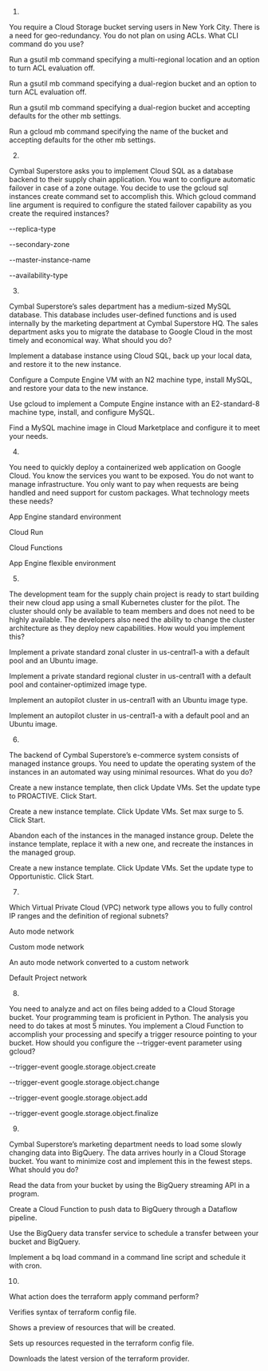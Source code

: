 1.
You require a Cloud Storage bucket serving users in New York City. There is a need for geo-redundancy. You do not plan on using ACLs. What CLI command do you use?

Run a gsutil mb command specifying a multi-regional location and an option to turn ACL evaluation off.

Run a gsutil mb command specifying a dual-region bucket and an option to turn ACL evaluation off.

Run a gsutil mb command specifying a dual-region bucket and accepting defaults for the other mb settings.

Run a gcloud mb command specifying the name of the bucket and accepting defaults for the other mb settings.

2.
Cymbal Superstore asks you to implement Cloud SQL as a database backend to their supply chain application. You want to configure automatic failover in case of a zone outage. You decide to use the gcloud sql instances create command set to accomplish this. Which gcloud command line argument is required to configure the stated failover capability as you create the required instances?

--replica-type

--secondary-zone

--master-instance-name

--availability-type

3.
Cymbal Superstore’s sales department has a medium-sized MySQL database. This database includes user-defined functions and is used internally by the marketing department at Cymbal Superstore HQ. The sales department asks you to migrate the database to Google Cloud in the most timely and economical way. What should you do?

Implement a database instance using Cloud SQL, back up your local data, and restore it to the new instance.

Configure a Compute Engine VM with an N2 machine type, install MySQL, and restore your data to the new instance.

Use gcloud to implement a Compute Engine instance with an E2-standard-8 machine type, install, and configure MySQL.

Find a MySQL machine image in Cloud Marketplace and configure it to meet your needs.

4.
You need to quickly deploy a containerized web application on Google Cloud. You know the services you want to be exposed. You do not want to manage infrastructure. You only want to pay when requests are being handled and need support for custom packages. What technology meets these needs?

App Engine standard environment

Cloud Run

Cloud Functions

App Engine flexible environment

5.
The development team for the supply chain project is ready to start building their new cloud app using a small Kubernetes cluster for the pilot. The cluster should only be available to team members and does not need to be highly available. The developers also need the ability to change the cluster architecture as they deploy new capabilities. How would you implement this?

Implement a private standard zonal cluster in us-central1-a with a default pool and an Ubuntu image.

Implement a private standard regional cluster in us-central1 with a default pool and container-optimized image type.

Implement an autopilot cluster in us-central1 with an Ubuntu image type.

Implement an autopilot cluster in us-central1-a with a default pool and an Ubuntu image.

6.
The backend of Cymbal Superstore’s e-commerce system consists of managed instance groups. You need to update the operating system of the instances in an automated way using minimal resources. What do you do?

Create a new instance template, then click Update VMs. Set the update type to PROACTIVE. Click Start.

Create a new instance template. Click Update VMs. Set max surge to 5. Click Start.

Abandon each of the instances in the managed instance group. Delete the instance template, replace it with a new one, and recreate the instances in the managed group.

Create a new instance template. Click Update VMs. Set the update type to Opportunistic. Click Start.

7.
Which Virtual Private Cloud (VPC) network type allows you to fully control IP ranges and the definition of regional subnets?

Auto mode network

Custom mode network

An auto mode network converted to a custom network

Default Project network

8.
You need to analyze and act on files being added to a Cloud Storage bucket. Your programming team is proficient in Python. The analysis you need to do takes at most 5 minutes. You implement a Cloud Function to accomplish your processing and specify a trigger resource pointing to your bucket. How should you configure the --trigger-event parameter using gcloud?

--trigger-event google.storage.object.create

--trigger-event google.storage.object.change

--trigger-event google.storage.object.add

--trigger-event google.storage.object.finalize

9.
Cymbal Superstore’s marketing department needs to load some slowly changing data into BigQuery. The data arrives hourly in a Cloud Storage bucket. You want to minimize cost and implement this in the fewest steps. What should you do?

Read the data from your bucket by using the BigQuery streaming API in a program.

Create a Cloud Function to push data to BigQuery through a Dataflow pipeline.

Use the BigQuery data transfer service to schedule a transfer between your bucket and BigQuery.

Implement a bq load command in a command line script and schedule it with cron.

10.
What action does the terraform apply command perform?

Verifies syntax of terraform config file.

Shows a preview of resources that will be created.

Sets up resources requested in the terraform config file.

Downloads the latest version of the terraform provider.
